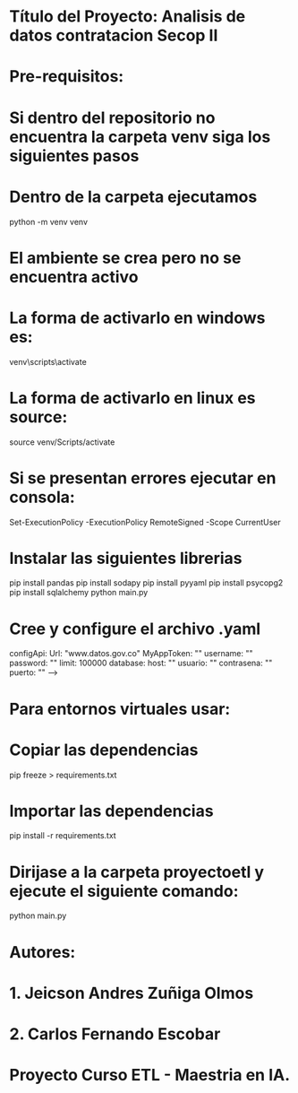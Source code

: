 # Título del Proyecto: Analisis de datos contratacion Secop II
# Pre-requisitos:
# Si dentro del repositorio no encuentra la carpeta venv siga los siguientes pasos
# Dentro de la carpeta ejecutamos
python -m venv venv
# El ambiente se crea pero no se encuentra activo
# La forma de activarlo en windows es:
venv\scripts\activate
# La forma de activarlo en linux es source:
source venv/Scripts/activate
# Si se presentan errores ejecutar en consola:
Set-ExecutionPolicy -ExecutionPolicy RemoteSigned -Scope CurrentUser
# Instalar las siguientes librerias
pip install pandas
pip install sodapy
pip install pyyaml
pip install psycopg2
pip install sqlalchemy
python main.py
# Cree y configure el archivo .yaml
<!-->
configApi:
  Url: "www.datos.gov.co"
  MyAppToken: ""
  username: ""
  password: ""
  limit: 100000
database:
  host: ""
  usuario: ""
  contrasena: ""
  puerto: ""
-->
# Para entornos virtuales usar:
# Copiar las dependencias
pip freeze > requirements.txt
# Importar las dependencias
pip install -r requirements.txt
# Dirijase a la carpeta proyectoetl y ejecute el siguiente comando:
python main.py
# Autores:
# 1. Jeicson Andres Zuñiga Olmos
# 2. Carlos Fernando Escobar
# Proyecto Curso ETL - Maestria en IA.